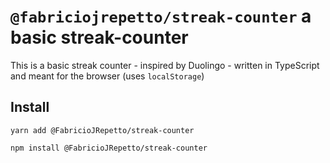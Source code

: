 # `@fabriciojrepetto/streak-counter` a basic streak-counter

This is a basic streak counter - inspired by Duolingo - written in TypeScript and meant for the browser (uses `localStorage`)

## Install

```shell
yarn add @FabricioJRepetto/streak-counter
```

```shell
npm install @FabricioJRepetto/streak-counter
```